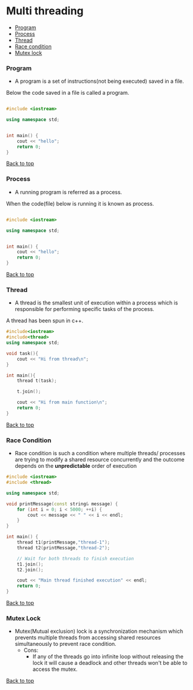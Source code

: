 # Multi threading
- [Program](#program)
- [Process](#process)
- [Thread](#thread)
- [Race condition](#race-condition)
- [Mutex lock](#mutex-lock)


### Program
- A program is a set of instructions(not being executed) saved in a file.

Below the code saved in a file is called a program.

```c++

#include <iostream>

using namespace std;


int main() {
    cout << "hello";
    return 0;
}


```

[Back to top](#multithreading)

### Process
- A running program is referred as a process. 

When the code(file) below is running it is known as process.

```c++

#include <iostream>

using namespace std;


int main() {
    cout << "hello";
    return 0;
}
```

[Back to top](#multithreading)

### Thread
- A thread is the smallest unit of execution within a process which is responsible for performing specific tasks of the process.

A thread has been spun in c++.

```c++
#include<iostream>
#include<thread>
using namespace std;

void task(){
    cout << "Hi from thread\n";
}

int main(){
    thread t(task);

    t.join();

    cout << "Hi from main function\n";
    return 0;
}
```

[Back to top](#multithreading)

### Race Condition
- Race condition is such a condition where multiple threads/ processes are trying to modify a shared resource concurrently and the outcome depends on the **unpredictable** order of execution

```c++
#include <iostream>
#include <thread>

using namespace std;

void printMessage(const string& message) {
    for (int i = 0; i < 5000; ++i) {
        cout << message << " " << i << endl;
    }
}

int main() {
    thread t1(printMessage,"thread-1");
    thread t2(printMessage,"thread-2");

    // Wait for both threads to finish execution
    t1.join();
    t2.join();

    cout << "Main thread finished execution" << endl;
    return 0;
}

```

[Back to top](#multithreading)

### Mutex Lock
- Mutex(Mutual exclusion) lock is a synchronization mechanism which prevents multiple threads from accessing shared resources simultaneously to prevent race condition. 
    - Cons:
      - If any of the threads go into infinite loop without releasing the lock it will cause a deadlock and other threads won't be able to access the mutex.


[Back to top](#multithreading)